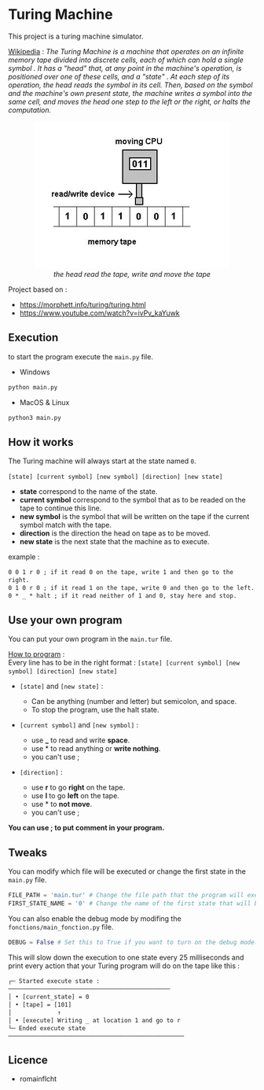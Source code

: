 # Turing Machine
This project is a turing machine simulator. 

<ins>Wikipedia</ins> :
_The Turing Machine is a machine that operates on an infinite memory tape divided into discrete cells, each of which can 
hold a single symbol . It has a "head" that, at any point in the machine's operation, is positioned over one of these 
cells, and a "state" . At each step of its operation, the head reads the symbol in its cell. Then, based on the symbol 
and the machine's own present state, the machine writes a symbol into the same cell, and moves the head one step to the 
left or the right, or halts the computation._

<p align="center">
  <img alt="head & tape" height="300" src="img/head.jpg"/>
  <br />
  <i>the head read the tape, write and move the tape</i>
</p>

Project based on : 
- https://morphett.info/turing/turing.html
- https://www.youtube.com/watch?v=ivPv_kaYuwk

## Execution
to start the program execute the `main.py` file. 
- Windows
```bash
python main.py
```
- MacOS & Linux
```bash
python3 main.py
```

## How it works 

The Turing machine will always start at the state named `0`.

`[state] [current symbol] [new symbol] [direction] [new state]`

- **state** correspond to the name of the state.
- **current symbol** correspond to the symbol that as to be readed on the tape to continue this line.
- **new symbol** is the symbol that will be written on the tape if the current symbol match with the tape. 
- **direction** is the direction the head on tape as to be moved. 
- **new state** is the next state that the machine as to execute.

example : 
```turing
0 0 1 r 0 ; if it read 0 on the tape, write 1 and then go to the right.
0 1 0 r 0 ; if it read 1 on the tape, write 0 and then go to the left.
0 * _ * halt ; if it read neither of 1 and 0, stay here and stop.
```
## Use your own program
You can put your own program in the `main.tur` file.

<ins>How to program</ins> : <br />
Every line has to be in the right format :
`[state] [current symbol] [new symbol] [direction] [new state]`
- `[state]` and `[new state]` :
  - Can be anything (number and letter) but semicolon, and space.
  - To stop the program, use the halt state.


- `[current symbol]` and `[new symbol]` :
  - use **_** to read and write **space**.
  - use * to read anything or **write nothing**.
  - you can't use ;


- `[direction]` :
  - use **r** to go **right** on the tape.
  - use **l** to go **left** on the tape.
  - use * to **not move**.
  - you can't use ;

**You can use ; to put comment in your program.**

## Tweaks
You can modify which file will be executed or change the first state in the `main.py` file.

```python
FILE_PATH = 'main.tur' # Change the file path that the program will execute here.
FIRST_STATE_NAME = '0' # Change the name of the first state that will be executed here.
```

You can also enable the debug mode by modifing the `fonctions/main_fonction.py` file.
```python
DEBUG = False # Set this to True if you want to turn on the debug mode.
```
This will slow down the execution to one state every 25 milliseconds and print every action that your Turing program will do on the tape like this : 
```
┌─ Started execute state : ──────────────────────────────────────────────
│ • [current_state] = 0
│ • [tape] = [101]
│             ↑
│ • [execute] Writing _ at location 1 and go to r
└─ Ended execute state ──────────────────────────────────────────────────
```
## Licence
- romainflcht